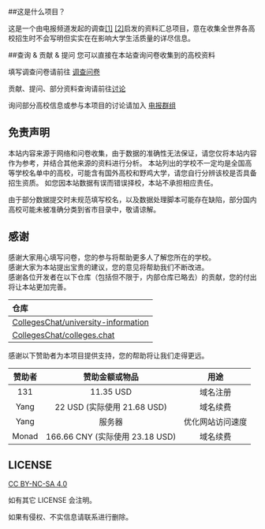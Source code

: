 ##这是什么项目？

这是一个由电报频道发起的调查[\[1\]](https://t.me/RiNGNiR/3571) [\[2\]](https://t.me/RiNGNiR/3572)启发的资料汇总项目，意在收集全世界各高校招生时不会写明但实实在在影响大学生活质量的详尽信息。

##查询 & 贡献 & 提问
您可以直接在本站查询问卷收集到的高校资料

填写调查问卷请前往 [调查问卷](https://submit.colleges.chat/)

贡献、提问、部分资料查询请前往[讨论](https://github.com/CollegesChat/university-information/discussions)

询问部分高校信息或参与本项目的讨论请加入 [电报群组](https://t.me/joinchat/NPiGbd9ODe0wYjQ1) 

## 免责声明
本站内容来源于网络和问卷收集，由于数据的准确性无法保证，请您仅将本站内容作为参考，并结合其他来源的资料进行分析。 本站列出的学校不一定均是全国高等学校名单中的高校，可能含有国外高校和野鸡大学，请您自行分辨该校是否具备招生资质。 如您因本站数据有误而错误择校，本站不承担相应责任。

由于部分数据提交时未规范填写校名，以及数据处理脚本可能存在缺陷，部分国内高校可能未被准确分类到省市目录中，敬请谅解。

## 感谢
感谢大家用心填写问卷，您的参与将帮助更多人了解您所在的学校。  
感谢大家为本站提出宝贵的建议，您的意见将帮助我们不断改进。  
感谢各位开发者在以下仓库（包括但不限于，内部仓库已略去）的贡献，您的付出将让本站更加完善。

| 仓库 |
| :--- |
| [CollegesChat/university-information](https://github.com/CollegesChat/university-information/graphs/contributors) |
| [CollegesChat/colleges.chat](https://github.com/CollegesChat/colleges.chat/graphs/contributors) |

感谢以下赞助者为本项目提供支持，您的帮助将让我们走得更远。  

| 赞助者 | 赞助金额或物品 | 用途 |
| :----: | :----: | :----:|
| 131 | 11.35 USD | 域名注册 |
| Yang | 22 USD (实际使用 21.68 USD) | 域名续费 |
| Yang | 服务器 | 优化网站访问速度 |
| Monad | 166.66 CNY (实际使用 23.18 USD) | 域名续费 |

## LICENSE

[CC BY-NC-SA 4.0](https://creativecommons.org/licenses/by-nc-sa/4.0/deed.zh-Hans)

如有其它 LICENSE 会注明。

如果有侵权、不实信息请联系进行删除。
